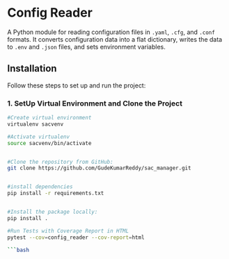 # Config Reader

A Python module for reading configuration files in `.yaml`, `.cfg`, and `.conf` formats. It converts configuration data into a flat dictionary, writes the data to `.env` and `.json` files, and sets environment variables.


## Installation

Follow these steps to set up and run the project:

### 1. SetUp Virtual Environment and Clone the Project

```bash
#Create virtual environment
virtualenv sacvenv

#Activate virtualenv
source sacvenv/bin/activate


#Clone the repository from GitHub:
git clone https://github.com/GudeKumarReddy/sac_manager.git


#install dependencies
pip install -r requirements.txt


#Install the package locally:
pip install .

#Run Tests with Coverage Report in HTML
pytest --cov=config_reader --cov-report=html

```bash


